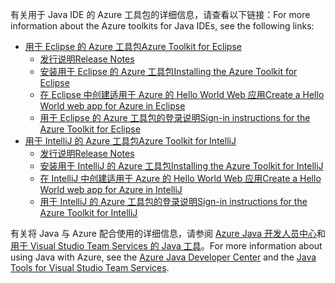 <span data-ttu-id="4cf8d-101">有关用于 Java IDE 的 Azure 工具包的详细信息，请查看以下链接：</span><span class="sxs-lookup"><span data-stu-id="4cf8d-101">For more information about the Azure toolkits for Java IDEs, see the following links:</span></span>

* [<span data-ttu-id="4cf8d-102">用于 Eclipse 的 Azure 工具包</span><span class="sxs-lookup"><span data-stu-id="4cf8d-102">Azure Toolkit for Eclipse</span></span>](/azure/azure-toolkit-for-eclipse)
  * [<span data-ttu-id="4cf8d-103">发行说明</span><span class="sxs-lookup"><span data-stu-id="4cf8d-103">Release Notes</span></span>](https://github.com/Microsoft/azure-tools-for-java/releases)
  * [<span data-ttu-id="4cf8d-104">安装用于 Eclipse 的 Azure 工具包</span><span class="sxs-lookup"><span data-stu-id="4cf8d-104">Installing the Azure Toolkit for Eclipse</span></span>](/azure/azure-toolkit-for-eclipse-installation)
  * [<span data-ttu-id="4cf8d-105">在 Eclipse 中创建适用于 Azure 的 Hello World Web 应用</span><span class="sxs-lookup"><span data-stu-id="4cf8d-105">Create a Hello World web app for Azure in Eclipse</span></span>](/azure/app-service-web/app-service-web-eclipse-create-hello-world-web-app)
  * [<span data-ttu-id="4cf8d-106">用于 Eclipse 的 Azure 工具包的登录说明</span><span class="sxs-lookup"><span data-stu-id="4cf8d-106">Sign-in instructions for the Azure Toolkit for Eclipse</span></span>](/azure/azure-toolkit-for-eclipse-sign-in-instructions)
* [<span data-ttu-id="4cf8d-107">用于 IntelliJ 的 Azure 工具包</span><span class="sxs-lookup"><span data-stu-id="4cf8d-107">Azure Toolkit for IntelliJ</span></span>](/azure/azure-toolkit-for-intellij)
  * [<span data-ttu-id="4cf8d-108">发行说明</span><span class="sxs-lookup"><span data-stu-id="4cf8d-108">Release Notes</span></span>](https://github.com/Microsoft/azure-tools-for-java/releases)
  * [<span data-ttu-id="4cf8d-109">安装用于 IntelliJ 的 Azure 工具包</span><span class="sxs-lookup"><span data-stu-id="4cf8d-109">Installing the Azure Toolkit for IntelliJ</span></span>](/azure/azure-toolkit-for-intellij-installation)
  * [<span data-ttu-id="4cf8d-110">在 IntelliJ 中创建适用于 Azure 的 Hello World Web 应用</span><span class="sxs-lookup"><span data-stu-id="4cf8d-110">Create a Hello World web app for Azure in IntelliJ</span></span>](/azure/app-service-web/app-service-web-intellij-create-hello-world-web-app)
  * [<span data-ttu-id="4cf8d-111">用于 IntelliJ 的 Azure 工具包的登录说明</span><span class="sxs-lookup"><span data-stu-id="4cf8d-111">Sign-in instructions for the Azure Toolkit for IntelliJ</span></span>](/azure/azure-toolkit-for-intellij-sign-in-instructions)

<span data-ttu-id="4cf8d-112">有关将 Java 与 Azure 配合使用的详细信息，请参阅 [Azure Java 开发人员中心](https://azure.microsoft.com/develop/java/)和[用于 Visual Studio Team Services 的 Java 工具](https://java.visualstudio.com/)。</span><span class="sxs-lookup"><span data-stu-id="4cf8d-112">For more information about using Java with Azure, see the [Azure Java Developer Center](https://azure.microsoft.com/develop/java/) and the [Java Tools for Visual Studio Team Services](https://java.visualstudio.com/).</span></span>
